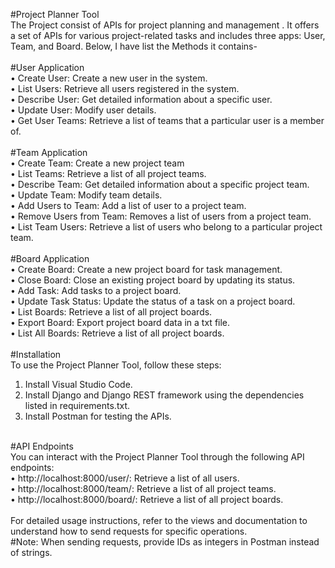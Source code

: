 #Project Planner Tool<br>
The Project consist of APIs for project planning and management . It offers a set of APIs for various project-related tasks and includes three apps: User, Team, and Board. Below, I have list the Methods it contains-<br>
<br>
#User Application<br>
• Create User: Create a new user in the system.<br>
• List Users: Retrieve all users registered in the system.<br>
• Describe User: Get detailed information about a specific user.<br>
• Update User: Modify user details.<br>
• Get User Teams: Retrieve a list of teams that a particular user is a member of.<br>
<br>
#Team Application<br>
• Create Team: Create a new project team<br>
• List Teams: Retrieve a list of all project teams.<br>
• Describe Team: Get detailed information about a specific project team.<br>
• Update Team: Modify team details.<br>
• Add Users to Team: Add a list of user to a project team.<br>
• Remove Users from Team: Removes a list of users from a project team.<br>
• List Team Users: Retrieve a list of users who belong to a particular project team.<br>
<br>
#Board Application<br>
• Create Board: Create a new project board for task management.<br>
• Close Board: Close an existing project board by updating its status.<br>
• Add Task: Add tasks to a project board.<br>
• Update Task Status: Update the status of a task on a project board.<br>
• List Boards: Retrieve a list of all project boards.<br>
• Export Board: Export project board data in a txt file.<br>
• List All Boards: Retrieve a list of all project boards.<br>
<br>
#Installation<br>
To use the Project Planner Tool, follow these steps:<br>
1. Install Visual Studio Code.<br>
2. Install Django and Django REST framework using the dependencies listed in requirements.txt.<br>
3. Install Postman for testing the APIs.<br>
<br>
#API Endpoints<br>
You can interact with the Project Planner Tool through the following API endpoints:<br>
• http://localhost:8000/user/: Retrieve a list of all users.<br>
• http://localhost:8000/team/: Retrieve a list of all project teams.<br>
• http://localhost:8000/board/: Retrieve a list of all project boards.<br>
<br>
For detailed usage instructions, refer to the views and documentation to understand how to send requests for specific operations.<br>
#Note: When sending requests, provide IDs as integers in Postman instead of strings.
